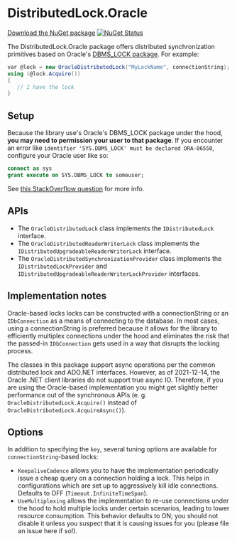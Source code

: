 # DistributedLock.Oracle

[Download the NuGet package](https://www.nuget.org/packages/DistributedLock.Oracle) [![NuGet Status](http://img.shields.io/nuget/v/DistributedLock.Oracle.svg?style=flat)](https://www.nuget.org/packages/DistributedLock.Oracle/)

The DistributedLock.Oracle package offers distributed synchronization primitives based on Oracle's [DBMS_LOCK package](https://docs.oracle.com/database/121/ARPLS/d_lock.htm). For example:

```C#
var @lock = new OracleDistributedLock("MyLockName", connectionString);
using (@lock.Acquire())
{
   // I have the lock
}
```

## Setup

Because the library use's Oracle's DBMS_LOCK package under the hood, **you may need to permission your user to that package**. If you encounter an error like `identifier 'SYS.DBMS_LOCK' must be declared ORA-06550`, configure your Oracle user like so:

```SQL
connect as sys
grant execute on SYS.DBMS_LOCK to someuser;
```

See [this StackOverflow question](https://stackoverflow.com/questions/10870787/oracle-pl-sql-dbms-lock-error) for more info.

## APIs

- The `OracleDistributedLock` class implements the `IDistributedLock` interface.
- The `OracleDistributedReaderWriterLock` class implements the `IDistributedUpgradeableReaderWriterLock` interface.
- The `OracleDistributedSynchronizationProvider` class implements the `IDistributedLockProvider` and `IDistributedUpgradeableReaderWriterLockProvider` interfaces.

## Implementation notes

Oracle-based locks locks can be constructed with a connectionString or an `IDbConnection` as a means of connecting to the database. In most cases, using a connectionString is preferred because it allows for the library to efficiently multiplex connections under the hood and eliminates the risk that the passed-in `IDbConnection` gets used in a way that disrupts the locking process.

The classes in this package support async operations per the common distributed lock and ADO.NET interfaces. However, as of 2021-12-14, the Oracle .NET client libraries do not support true async IO. Therefore, if you are using the Oracle-based implementation you might get slightly better performance out of the synchronous APIs (e. g. `OracleDistributedLock.Acquire()` instead of `OracleDistributedLock.AcquireAsync()`).

## Options

In addition to specifying the `key`, several tuning options are available for `connectionString`-based locks:

- `KeepaliveCadence` allows you to have the implementation periodically issue a cheap query on a connection holding a lock. This helps in configurations which are set up to aggressively kill idle connections. Defaults to OFF (`Timeout.InfiniteTimeSpan`).
- `UseMultiplexing` allows the implementation to re-use connections under the hood to hold multiple locks under certain scenarios, leading to lower resource consumption. This behavior defaults to ON; you should not disable it unless you suspect that it is causing issues for you (please file an issue here if so!).



